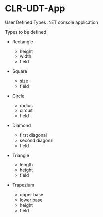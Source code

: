 # CLR-UDT-App
User Defined Types .NET console application

Types to be defined

* Rectangle
  - height
  - width
  - field

* Square
  - size
  - field

* Circle
  - radius
  - circuit
  - field

* Diamond
  - first diagonal
  - second diagonal
  - field

* Triangle
  - length
  - height
  - field

* Trapezium
  - upper base
  - lower base
  - height
  - field
